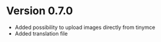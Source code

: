 
Version 0.7.0
=============

* Added possibility to upload images directly from tinymce
* Added translation file
